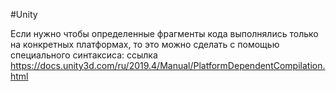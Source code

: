 #Unity

Если нужно чтобы определенные фрагменты кода выполнялись только на конкретных платформах, то это можно сделать с помощью специального синтаксиса: 
ссылка https://docs.unity3d.com/ru/2019.4/Manual/PlatformDependentCompilation.html